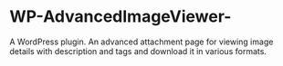 # WP-AdvancedImageViewer-
A WordPress plugin. An advanced attachment page for viewing image details with description and tags and download it in various formats.
